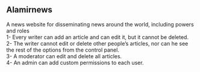 ## Alamirnews

A news website for disseminating news around the world, including powers and roles  
1- Every writer can add an article and can edit it, but it cannot be deleted.  
2- The writer cannot edit or delete other people’s articles, nor can he see the rest of the options from the control panel.  
3- A moderator can edit and delete all articles.  
4- An admin can add custom permissions to each user.  

